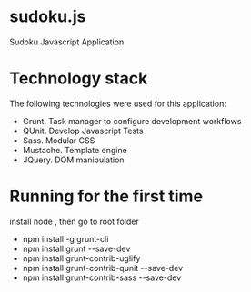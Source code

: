 # sudoku.js
Sudoku Javascript Application

# Technology stack
The following technologies were used for this application:
* Grunt. Task manager to configure development workflows
* QUnit. Develop Javascript Tests
* Sass. Modular CSS
* Mustache. Template engine
* JQuery. DOM manipulation  


# Running for the first time
install node , then go to root folder
* npm install -g grunt-cli
* npm install grunt --save-dev
* npm install grunt-contrib-uglify
* npm install grunt-contrib-qunit --save-dev
* npm install grunt-contrib-sass --save-dev


